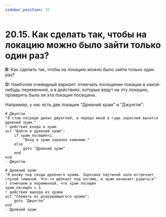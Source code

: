 ```yaml
---
sidebar_position: 15
---
```


# 20.15. Как сделать так, чтобы на локацию можно было зайти только один раз?
<!-- [:faq_20_15] -->
**В:** Как сделать так, чтобы на локацию можно было зайти только один раз?

**О:**
Наиболее очевидный вариант: отмечать посещение локации в какой-нибудь переменной, а в действиях, которые ведут на эту локацию, проверять была ли эта локация посещена.

Например, у нас есть две локации "Древний храм" и "Джунгли":

```qsp
# Джунгли
"Я стою посреди диких джунглей, а передо мной в гуще зарослей высится древний храм."
! действие входа в храм
act "Войти в древний храм":
	if храм_посещён=1:
		"Вход в храм завален камнями."
	else
		goto "Древний храм"
	end
end
- Джунгли

# Древний храм
"Я вхожу под своды древнего храма. Заросшая паутиной зала встречает глухой тишиной. Что-то щёлкает под ногами, и храм начинает рушиться"
! отмечаем в переменной, что храм посещён
храм_посещён = 1
! действие выхода из храма
act "Сбежать из разрушающегося храма":
	goto "Джунгли"
end
- Древний храм
```
